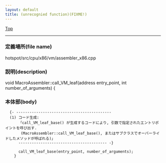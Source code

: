 ```yaml
---
layout: default
title: (unrecognied function)(FIXME!)
---
```

[Top](../index.html)

--- 
### 定義場所(file name)
hotspot/src/cpu/x86/vm/assembler_x86.cpp
### 説明(description)
void MacroAssembler::call_VM_leaf(address entry_point, int number_of_arguments) {



### 本体部(body)
```
  {- -------------------------------------------
  (1) コード生成:
      「call_VM_leaf_base() が生成するコードにより, 引数で指定されたエントリポイントを呼び出す.
       (MacroAssembler::call_VM_leaf_base(), またはサブクラスでオーバーライドしたメソッドが呼ばれる)」
      ---------------------------------------- -}

	  call_VM_leaf_base(entry_point, number_of_arguments);
	}
	
```


